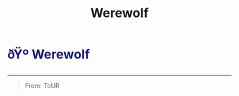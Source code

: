 ﻿---
lang: en-US
title: Werewolf
prev:
next:
---

# <font color="#191970">ðŸº <b>Werewolf</b></font> <Badge text="Killing" type="tip" vertical="middle"/>
---

> From: ToUR
